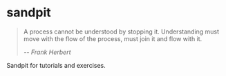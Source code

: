 # sandpit

> A process cannot be understood by stopping it. Understanding must move with the flow of the process, must join it and flow with it.
>
> *-- Frank Herbert*

Sandpit for tutorials and exercises.
